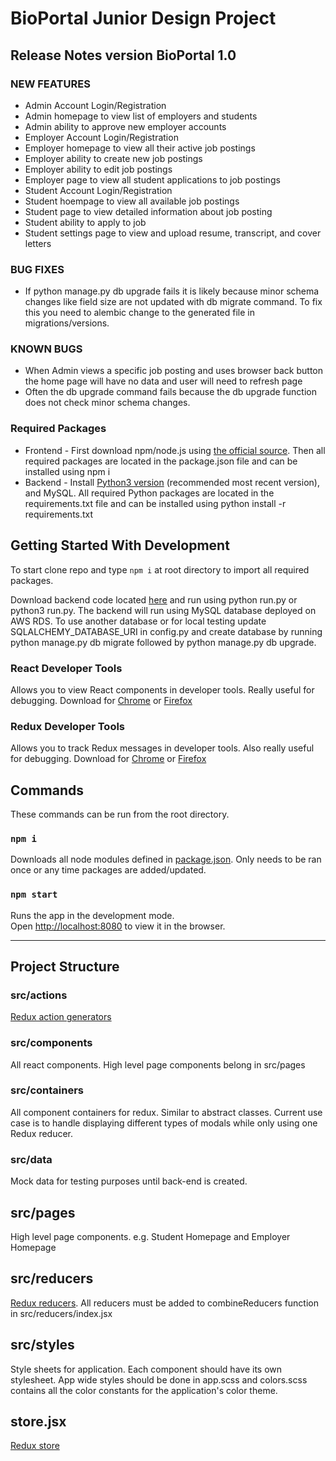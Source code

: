 BioPortal Junior Design Project
========

## Release Notes version BioPortal 1.0

### NEW FEATURES
* Admin Account Login/Registration
* Admin homepage to view list of employers and students
* Admin ability to approve new employer accounts
* Employer Account Login/Registration
* Employer homepage to view all their active job postings
* Employer ability to create new job postings
* Employer ability to edit job postings
* Employer page to view all student applications to job postings
* Student Account Login/Registration
* Student hoempage to view all available job postings
* Student page to view detailed information about job posting
* Student ability to apply to job
* Student settings page to view and upload resume, transcript, and cover letters


### BUG FIXES
* If python manage.py db upgrade fails it is likely because minor schema changes like field size are not updated with db migrate command. To fix this you need to alembic change to the generated file in migrations/versions.


### KNOWN BUGS
* When Admin views a specific job posting and uses browser back button the home page will have no data and user will need to refresh page
* Often the db upgrade command fails because the db upgrade function does not check minor schema changes.

### Required Packages
* Frontend - First download npm/node.js using [the official source](https://www.npmjs.com/get-npm). Then all required packages are located in the package.json file and can be installed using npm i
* Backend - Install [Python3 version](https://www.python.org/downloads/) (recommended most recent version), and MySQL. All required Python packages are located in the requirements.txt file and can be installed using python install -r requirements.txt

## Getting Started With Development
To start clone repo and type `npm i` at root directory to import all required
packages.

Download backend code located [here](https://github.com/GTBioPortal/BioPortal_Backend) and run using python run.py or python3 run.py. The backend will run using MySQL database deployed on AWS RDS. To use another database or for local testing update SQLALCHEMY_DATABASE_URI in config.py and create database by running python manage.py db migrate followed by python manage.py db upgrade.

### React Developer Tools
Allows you to view React components in developer tools. Really useful for
debugging. Download for [Chrome](https://chrome.google.com/webstore/detail/react-developer-tools/fmkadmapgofadopljbjfkapdkoienihi) or [Firefox](https://addons.mozilla.org/en-US/firefox/addon/react-devtools/)

### Redux Developer Tools
Allows you to track Redux messages in developer tools. Also really useful for
debugging. Download for
[Chrome](https://chrome.google.com/webstore/detail/redux-devtools/lmhkpmbekcpmknklioeibfkpmmfibljd?hl=en) or [Firefox](https://addons.mozilla.org/en-US/firefox/addon/remotedev/)

## Commands

These commands can be run from the root directory.

### `npm i`
Downloads all node modules defined in
[package.json](https://github.gatech.edu/mfraschilla3/BioPortal/blob/master/package.json).
Only needs to be ran once or any time packages are added/updated.

### `npm start`

Runs the app in the development mode.<br>
Open [http://localhost:8080](http://localhost:8080) to view it in the browser.

---
## Project Structure

### src/actions

[Redux action generators](https://redux.js.org/basics/actions#action-creators)

### src/components

All react components. High level page components belong in src/pages

### src/containers

All component containers for redux. Similar to abstract classes. Current use
case is to handle displaying different types of modals while only using one
Redux reducer.

### src/data

Mock data for testing purposes until back-end is created.

## src/pages

High level page components. e.g. Student Homepage and Employer Homepage

## src/reducers
[Redux reducers](https://redux.js.org/basics/reducers). All reducers must be
added to combineReducers function in src/reducers/index.jsx

## src/styles
Style sheets for application. Each component should have its own stylesheet.
App wide styles should be done in app.scss and colors.scss contains all the
color constants for the application's color theme.

## store.jsx
[Redux store](https://redux.js.org/basics/store)
